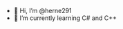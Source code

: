- 👋 Hi, I’m @herne291
- 🌱 I’m currently learning C# and C++

<!---
herne291/herne291 is a ✨ special ✨ repository because its `README.md` (this file) appears on your GitHub profile.
You can click the Preview link to take a look at your changes.
--->
